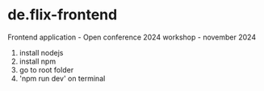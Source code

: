 # de.flix-frontend

Frontend application - Open conference 2024 workshop - november 2024

1. install nodejs
2. install npm
3. go to root folder
4. 'npm run dev' on terminal
